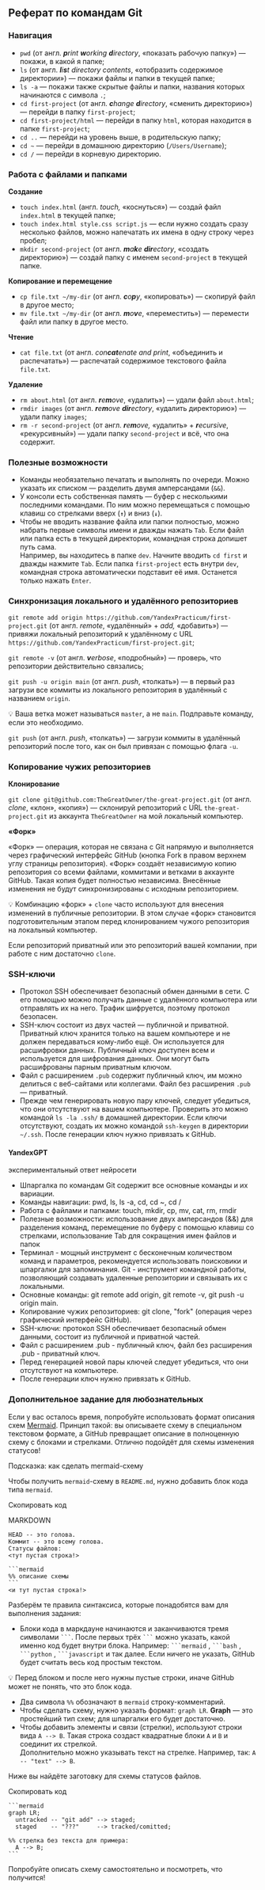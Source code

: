 
## Реферат по командам Git



### Навигация

- `pwd` (от англ. _**p**rint **w**orking **d**irectory_, «показать рабочую папку») — покажи, в какой я папке;
- `ls` (от англ. _**l**i**s**t directory contents_, «отобразить содержимое директории») — покажи файлы и папки в текущей папке;
- `ls -a` — покажи также скрытые файлы и папки, названия которых начинаются с символа `.`;
- `cd first-project` (от англ. _**c**hange **d**irectory_, «сменить директорию») — перейди в папку `first-project`;
- `cd first-project/html` — перейди в папку `html`, которая находится в папке `first-project`;
- `cd ..` — перейди на уровень выше, в родительскую папку;
- `cd ~` — перейди в домашнюю директорию (`/Users/Username`);
- `cd /` — перейди в корневую директорию.

### Работа с файлами и папками

**Создание**

- `touch index.html` (англ. _touch,_ «коснуться») — создай файл `index.html` в текущей папке;
- `touch index.html style.css script.js` — если нужно создать сразу несколько файлов, можно напечатать их имена в одну строку через пробел;
- `mkdir second-project` (от англ. _**m**a**k**e **dir**ectory_, «создать директорию») — создай папку с именем `second-project` в текущей папке.

**Копирование и перемещение**

- `cp file.txt ~/my-dir` (от англ. _**c**o**p**y_, «копировать») — скопируй файл в другое место;
- `mv file.txt ~/my-dir` (от англ. _**m**o**v**e_, «переместить») — перемести файл или папку в другое место.

**Чтение**

- `cat file.txt` (от англ. _con**cat**enate and print_, «объединить и распечатать») — распечатай содержимое текстового файла `file.txt`.

**Удаление**

- `rm about.html` (от англ. _**r**e**m**ove_, «удалить») — удали файл `about.html`;
- `rmdir images` (от англ. _**r**e**m**ove **dir**ectory_, «удалить директорию») — удали папку `images`;
- `rm -r second-project` (от англ. _**r**e**m**ove,_ «удалить» + _**r**ecursive_, «рекурсивный») — удали папку `second-project` и всё, что она содержит.

### Полезные возможности

- Команды необязательно печатать и выполнять по очереди. Можно указать их списком — разделить двумя амперсандами (`&&`).
- У консоли есть собственная память — буфер с несколькими последними командами. По ним можно перемещаться с помощью клавиш со стрелками вверх (**`↑`**) и вниз (**`↓`**).
- Чтобы не вводить название файла или папки полностью, можно набрать первые символы имени и дважды нажать `Tab`. Если файл или папка есть в текущей директории, командная строка допишет путь сама.  
    Например, вы находитесь в папке `dev`. Начните вводить `cd first` и дважды нажмите `Tab`. Если папка `first-project` есть внутри `dev`, командная строка автоматически подставит её имя. Останется только нажать `Enter`.


### Синхронизация локального и удалённого репозиториев

`git remote add origin https://github.com/YandexPracticum/first-project.git` (от англ. _remote_, «удалённый» + _add,_ «добавить») — привяжи локальный репозиторий к удалённому с URL `https://github.com/YandexPracticum/first-project.git`;

`git remote -v` (от англ. _**v**erbose_, «подробный») — проверь, что репозитории действительно связались;

`git push -u origin main` (от англ. _push_, «толкать») — в первый раз загрузи все коммиты из локального репозитория в удалённый с названием `origin`.

💡 Ваша ветка может называться `master`, а не `main`. Подправьте команду, если это необходимо.

`git push` (от англ. _push_, «толкать») — загрузи коммиты в удалённый репозиторий после того, как он был привязан с помощью флага `-u`.

### Копирование чужих репозиториев

**Клонирование**

`git clone git@github.com:TheGreatOwner/the-great-project.git` (от англ. _clone_, «клон», «копия») — склонируй репозиторий с URL `the-great-project.git` из аккаунта `TheGreatOwner` на мой локальный компьютер.

**«Форк»**

«Форк» — операция, которая не связана с Git напрямую и выполняется через графический интерфейс GitHub (кнопка Fork в правом верхнем углу страницы репозитория). «Форк» создаёт независимую копию репозитория со всеми файлами, коммитами и ветками в аккаунте GitHub. Такая копия будет полностью независима. Внесённые изменения не будут синхронизированы с исходным репозиторием.

💡 Комбинацию «форк» + `clone` часто используют для внесения изменений в публичные репозитории. В этом случае «форк» становится подготовительным этапом перед клонированием чужого репозитория на локальный компьютер.

Если репозиторий приватный или это репозиторий вашей компании, при работе с ним достаточно `clone`.

### SSH-ключи

- Протокол SSH обеспечивает безопасный обмен данными в сети. С его помощью можно получать данные с удалённого компьютера или отправлять их на него. Трафик шифруется, поэтому протокол безопасен.
- SSH-ключ состоит из двух частей — публичной и приватной. Приватный ключ хранится только на вашем компьютере и не должен передаваться кому-либо ещё. Он используется для расшифровки данных. Публичный ключ доступен всем и используется для шифрования данных. Они могут быть расшифрованы парным приватным ключом.
- Файл с расширением `.pub` содержит публичный ключ, им можно делиться с веб-сайтами или коллегами. Файл без расширения `.pub` — приватный.
- Прежде чем генерировать новую пару ключей, следует убедиться, что они отсутствуют на вашем компьютере. Проверить это можно командой `ls -la .ssh/` в домашней директории. Если ключи отсутствуют, создать их можно командой `ssh-keygen` в директории `~/.ssh`. После генерации ключ нужно привязать к GitHub.


#### YandexGPT

экспериментальный ответ нейросети

- Шпаргалка по командам Git содержит все основные команды и их вариации.
- Команды навигации: pwd, ls, ls -a, cd, cd ~, cd /
- Работа с файлами и папками: touch, mkdir, cp, mv, cat, rm, rmdir
- Полезные возможности: использование двух амперсандов (&&) для разделения команд, перемещение по буферу с помощью клавиш со стрелками, использование Tab для сокращения имен файлов и папок
- Терминал - мощный инструмент с бесконечным количеством команд и параметров, рекомендуется использовать поисковики и шпаргалки для запоминания.
 Git - инструмент командной работы, позволяющий создавать удаленные репозитории и связывать их с локальными.
- Основные команды: git remote add origin, git remote -v, git push -u origin main.
- Копирование чужих репозиториев: git clone, "fork" (операция через графический интерфейс GitHub).
- SSH-ключи: протокол SSH обеспечивает безопасный обмен данными, состоит из публичной и приватной частей.
- Файл с расширением .pub - публичный ключ, файл без расширения .pub - приватный ключ.
- Перед генерацией новой пары ключей следует убедиться, что они отсутствуют на компьютере.
- После генерации ключ нужно привязать к GitHub.


### Дополнительное задание для любознательных

Если у вас осталось время, попробуйте использовать формат описания схем [Mermaid](https://github.blog/2022-02-14-include-diagrams-markdown-files-mermaid/). Принцип такой: вы описываете схему в специальном текстовом формате, а GitHub превращает описание в полноценную схему с блоками и стрелками. Отлично подойдёт для схемы изменения статусов!

Подсказка: как сделать mermaid-схему

Чтобы получить `mermaid`-схему в `README.md`, нужно добавить блок кода типа `mermaid`.

Скопировать код

MARKDOWN

````
HEAD -- это голова.
Коммит -- это всему голова.
Статусы файлов:
<тут пустая строка!>

```mermaid
%% описание схемы
```
<и тут пустая строка!> 
````

Разберём те правила синтаксиса, которые понадобятся вам для выполнения задания:

- Блоки кода в маркдауне начинаются и заканчиваются тремя символами ` ``` `. После первых трёх ` ``` ` можно указать, какой именно код будет внутри блока. Например: ` ```mermaid ` , ` ```bash ` , ` ```python ` , ` ```javascript ` и так далее. Если ничего не указать, GitHub будет считать весь код простым текстом.

💡 Перед блоком и после него нужны пустые строки, иначе GitHub может не понять, что это блок кода.

- Два символа `%%` обозначают в `mermaid` строку-комментарий.
- Чтобы сделать схему, нужно указать формат: `graph LR`. **Graph** — это простейший тип схем; для шпаргалки его будет достаточно.
- Чтобы добавить элементы и связи (стрелки), используют строки вида `A --> B`. Такая строка создаст квадратные блоки `А` и `B` и соединит их стрелкой.  
    Дополнительно можно указывать текст на стрелке. Например, так: `A -- "text" --> B`.

Ниже вы найдёте заготовку для схемы статусов файлов.

Скопировать код

````
```mermaid
graph LR;
  untracked -- "git add" --> staged;
  staged    -- "???"     --> tracked/comitted;

%% стрелка без текста для примера: 
  A --> B;
``` 
````

Попробуйте описать схему самостоятельно и посмотреть, что получится!